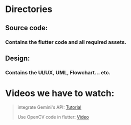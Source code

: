 # Directories
## Source code:
### Contains the flutter code and all required assets.
## Design:
### Contains the UI/UX, UML, Flowchart... etc.
# Videos we have to watch:
> integrate Gemini's API: [Tutorial](https://ai.google.dev/tutorials/dart_quickstart)
> 
> Use OpenCV code in flutter: [Video](https://www.youtube.com/watch?v=wGH_KWpaAVM)
